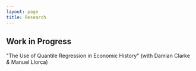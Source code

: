 ```yaml
---
layout: page
title: Research
---
```


## Work in Progress

"The Use of Quantile Regression in Economic History" (with Damian Clarke _&_ Manuel Llorca)
